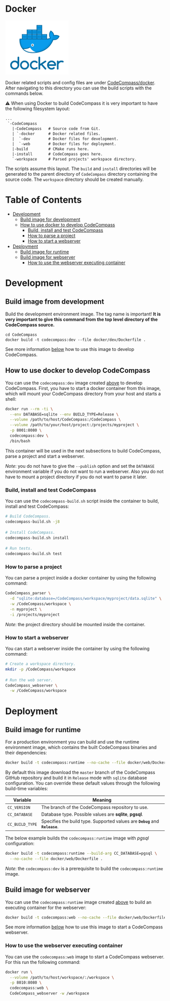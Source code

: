 # Docker

[![Docker](/doc/images/docker.jpg)](https://www.docker.com/)

Docker related scripts and config files are under [CodeCompass/docker](/docker).
After navigating to this directory you can use the build scripts with the
commands below.

:warning: When using Docker to build CodeCompass it is very important to have
the following filesystem layout:

```
...
 `-CodeCompass
   |-CodeCompass   # Source code from Git.
   | `-docker      # Docker related files.
   |  `-dev        # Docker files for development.
   |  `-web        # Docker files for deployment.  
   |-build         # CMake runs here.
   |-install       # CodeCompass goes here.
   `-workspace     # Parsed projects' workspace directory.
```

The scripts assume this layout. The `build` and `install` directories will be
generated to the parent directory of `CodeCompass` directory containing the
source code. The `workspace` directory should be created manually.

Table of Contents
=================
* [Development](#development)
  * [Build image for development](#build-image-for-development)
  * [How to use docker to develop CodeCompass](#how-to-use-docker-to-develop-codecompass)
    * [Build, install and test CodeCompass](#build-install-and-test-codecompass)
    * [How to parse a project](#how-to-parse-a-project)
    * [How to start a webserver](#how-to-start-a-webserver)
* [Deployment](#deployment)
  * [Build image for runtime](#build-image-for-runtime)
  * [Build image for webserver](#build-image-for-webserver)
    * [How to use the webserver executing container](#how-to-use-the-webserver-executing-container)

# Development
## Build image from development
Build the development environment image. The tag name is important!
**It is very important to give this command from the top level directory of the
CodeCompass source.**

```
cd CodeCompass
docker build -t codecompass:dev --file docker/dev/Dockerfile .
```

See more information [below](#how-to-use-docker-to-develop-codecompass) how to
use this image to develop CodeCompass.

## How to use docker to develop CodeCompass
You can use the `codecompass:dev` image created
[above](#build-image-for-development) to develop CodeCompass.
First, you have to start a docker container from this image, which will mount
your CodeCompass directory from your host and starts a shell:
```bash
docker run --rm -ti \
  --env DATABASE=sqlite --env BUILD_TYPE=Release \
  --volume /path/to/host/CodeCompass:/CodeCompass \
  --volume /path/to/your/host/project:/projects/myproject \
  -p 8001:8080 \
  codecompass:dev \
  /bin/bash
```
This container will be used in the next subsections to build CodeCompass,
parse a project and start a webserver.

*Note*: you do not have to give the `--publish` option and set the `DATABASE`
environment variable if you do not want to run a webserver. Also you do not
have to mount a project directory if you do not want to parse it later.

### Build, install and test CodeCompass
You can use the `codecompass-build.sh` script inside the container to build,
install and test CodeCompass:
```bash
# Build CodeCompass.
codecompass-build.sh -j8

# Install CodeCompass.
codecompass-build.sh install

# Run tests.
codecompass-build.sh test
```

### How to parse a project
You can parse a project inside a docker container by using the following
command:
```bash
CodeCompass_parser \
  -d "sqlite:database=/CodeCompass/workspace/myproject/data.sqlite" \
  -w /CodeCompass/workspace \
  -n myproject \
  -i /projects/myproject
```

*Note*: the project directory should be mounted inside the container.

### How to start a webserver
You can start a webserver inside the container by using the following command:
```bash
# Create a workspace directory.
mkdir -p /CodeCompass/workspace

# Run the web server.
CodeCompass_webserver \
  -w /CodeCompass/workspace
```

# Deployment

## Build image for runtime
For a production environment you can build and use the runtime environment image, 
which contains the built CodeCompass binaries and their dependencies:
```bash
docker build -t codecompass:runtime --no-cache --file docker/web/Dockerfile .
```

By default this image download the `master` branch of the CodeCompass GitHub 
repository and build it in `Release` mode with `sqlite` database configuration.
You can override these default values through the following build-time
variables:

|       Variable       |                  Meaning                 |
| -------------------- | ---------------------------------------- |
| `CC_VERSION` |  The branch of the CodeCompass repository to use. |
| `CC_DATABASE`|  Database type. Possible values are **sqlite**, **pgsql**. |
| `CC_BUILD_TYPE` | Specifies the build type. Supported values are **`Debug`** and **`Release`**. |

The below example builds the `codecompass:runtime` image with *pgsql* configuration:
```bash
docker build -t codecompass:runtime --build-arg CC_DATABASE=pgsql \
  --no-cache --file docker/web/Dockerfile .
```

*Note*: the `codecompass:dev` is a prerequisite to build the `codecompass:runtime` image.

## Build image for webserver
You can use the `codecompass:runtime` image created
[above](#build-image-for-runtime) to build an executing container for the webserver:
```bash
docker build -t codecompass:web --no-cache --file docker/web/Dockerfile .
```

See more information [below](#how-to-run-codecompass-webserver-in-docker) how
to use this image to start a CodeCompass webserver.

### How to use the webserver executing container
You can use the `codecompass:web` image to start a CodeCompass webserver.
For this run the following command:
```bash
docker run \
  --volume /path/to/host/workspace/:/workspace \
  -p 8010:8080 \
  codecompass:web \
  CodeCompass_webserver -w /workspace
```
